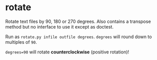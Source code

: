 rotate
======

Rotate text files by 90, 180 or 270 degrees. Also contains a transpose method but no interface to use it except as doctest.

Run as `rotate.py infile outfile degrees`. `degrees` will round down to multiples of `90`.

`degrees=90` will rotate **counterclockwise** (positive rotation)!
